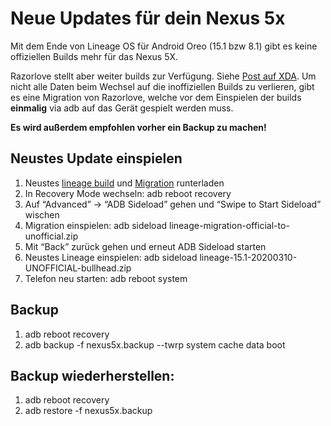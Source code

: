 # Neue Updates für dein Nexus 5x

Mit dem Ende von Lineage OS für Android Oreo (15.1 bzw 8.1) gibt es keine offiziellen Builds mehr für das Nexus 5X. 

Razorlove stellt aber weiter builds zur Verfügung. Siehe [Post auf XDA](https://forum.xda-developers.com/showpost.php?p=81981557&postcount=1687). Um nicht alle Daten beim Wechsel auf die 
inoffiziellen Builds zu verlieren, gibt es eine Migration von Razorlove, welche vor dem Einspielen 
der builds **einmalig** via adb auf das Gerät gespielt werden muss.

**Es wird außerdem empfohlen vorher ein Backup zu machen!**

## Neustes Update einspielen

1. Neustes [lineage build](https://androidfilehost.com/?w=files&flid=306263) und [Migration](https://androidfilehost.com/?fid=962187416754465877) runterladen
1. In Recovery Mode wechseln: adb reboot recovery
1. Auf “Advanced” -> “ADB Sideload” gehen und “Swipe to Start Sideload” wischen
1. Migration einspielen: adb sideload lineage-migration-official-to-unofficial.zip
1. Mit “Back” zurück gehen und erneut ADB Sideload starten
1. Neustes Lineage einspielen: adb sideload lineage-15.1-20200310-UNOFFICIAL-bullhead.zip
1. Telefon neu starten: adb reboot system


## Backup

1. adb reboot recovery
1. adb backup -f nexus5x.backup --twrp system cache data boot

## Backup wiederherstellen:

1. adb reboot recovery
1. adb restore -f nexus5x.backup


